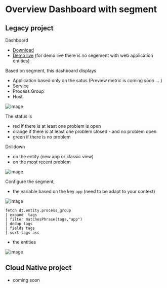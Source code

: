 # Overview Dashboard with segment

## Legacy project

Dashboard 
- [Download](https://raw.githubusercontent.com/dynatrace-ace-services/segment/refs/heads/main/_OverviewWithSegment-Web_Service_Process_Host.json?token=GHSAT0AAAAAACWJKLTPDLOXFKR7ABJLQGT2Z2N5SWA)
- [Demo live](https://guu84124.apps.dynatrace.com/ui/document/v0/#share=fbf50a53-b913-4a32-980f-52488a9c8fc0)
(for demo live there is no segement with web application entities)

Based on segment, this dashboard displays 
- Application based only on the satus (Preview metric is coming soon ... ) 
- Service
- Process Group
- Host

![image](https://github.com/user-attachments/assets/d42d76ef-6536-4802-9768-3b5bd82ca9c9)


The status is 
- red if there is at least one problem is open
- orange if there is at least one problem closed - and no problem open
- green if there is no problem

Drilldown 
- on the entity (new app or classic view)
- on the most recent problem  

![image](https://github.com/user-attachments/assets/ed780cb7-9822-475f-8eb5-66e5a4685899)


Configure the segment,
- the variable based on the key `app` (need to be adapt to your context)

![image](https://github.com/user-attachments/assets/80c3e461-5af9-44c0-9c2b-0a19c02f101c)

```
fetch dt.entity.process_group
| expand  tags
| filter matchesPhrase(tags,"app")
| dedup tags
| fields tags
| sort tags asc
```


- the entities

![image](https://github.com/user-attachments/assets/e93af1b2-fb1b-4dbf-b58e-20f4ba920a7e)

## Cloud Native project

- coming soon
